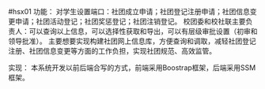 #hsx01
功能：
对学生设置端口：社团成立申请；社团登记注册申请；社团信息变更申请；社团活动登记；社团奖惩登记；社团注销登记。
校团委和校社联主要负责人：可以查询以上信息，可以选择性获取和导出，可以有层级审批设置（初审和领导批准）。
主要想要实现构建社团网上信息库，方便查询和调取，减轻社团登记注册、社团信息变更等方面的工作负担，实现社团规范、高效监管。

实现：
本系统开发以前后端合写的方式，前端采用Boostrap框架，后端采用SSM框架。
